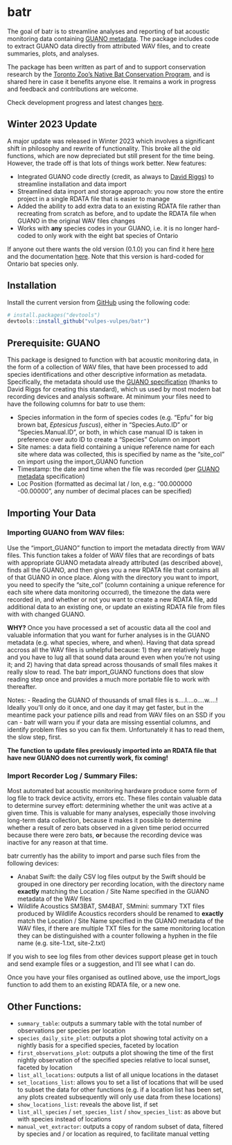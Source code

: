 
<!-- README.md is generated from README.Rmd. Please edit that file -->

# batr

<!-- badges: start -->
<!-- badges: end -->

The goal of batr is to streamline analyses and reporting of bat acoustic
monitoring data containing [GUANO metadata](https://guano-md.org/). The
package includes code to extract GUANO data directly from attributed WAV
files, and to create summaries, plots, and analyses.

The package has been written as part of and to support conservation
research by the [Toronto Zoo’s Native Bat Conservation
Program](https://www.torontozoo.com/bats), and is shared here in case it
benefits anyone else. It remains a work in progress and feedback and
contributions are welcome.

Check development progress and latest changes [here](ADDME).

## Winter 2023 Update

A major update was released in Winter 2023 which involves a significant
shift in philosophy and rewrite of functionality. This broke all the old
functions, which are now depreciated but still present for the time
being. However, the trade off is that lots of things work better. New
features:

- Integrated GUANO code directly (credit, as always to [David
  Riggs](https://github.com/riggsd/guano-r)) to streamline installation
  and data import
- Streamlined data import and storage approach: you now store the entire
  project in a single RDATA file that is easier to manage
- Added the ability to add extra data to an existing RDATA file rather
  than recreating from scratch as before, and to update the RDATA file
  when GUANO in the original WAV files changes
- Works with **any** species codes in your GUANO, i.e. it is no longer
  hard-coded to only work with the eight bat species of Ontario

If anyone out there wants the old version (0.1.0) you can find it here
[here](https://github.com/vulpes-vulpes/batr/releases/tag/v0.1.0) and
the documentation [here](ADDME). Note that this version is hard-coded
for Ontario bat species only.

## Installation

Install the current version from [GitHub](https://github.com/) using the
following code:

``` r
# install.packages("devtools")
devtools::install_github("vulpes-vulpes/batr")
```

## Prerequisite: GUANO

This package is designed to function with bat acoustic monitoring data,
in the form of a collection of WAV files, that have been processed to
add species identifications and other descriptive information as
metadata. Specifically, the metadata should use the [GUANO
specification](https://github.com/riggsd/guano-spec/blob/master/guano_specification.md)
(thanks to David Riggs for creating this standard), which us used by
most modern bat recording devices and analysis software. At minimum your
files need to have the following columns for batr to use them:

- Species information in the form of species codes (e.g. “Epfu” for big
  brown bat, *Eptesicus fuscus*), either in “Species.Auto.ID” or
  “Species.Manual.ID”, or both, in which case manual ID is taken in
  preference over auto ID to create a “Species” Column on import
- Site names: a data field containing a unique reference name for each
  site where data was collected, this is specified by name as the
  “site_col” on import using the import_GUANO function
- Timestamp: the date and time when the file was recorded (per [GUANO
  metadata](https://guano-md.org/) specification)
- Loc Position (formatted as decimal lat / lon, e.g.: “00.000000
  -00.00000”, any number of decimal places can be specified)

## Importing Your Data

### Importing GUANO from WAV files:

Use the “import_GUANO” function to import the metadata directly from WAV
files. This function takes a folder of WAV files that are recordings of
bats with appropriate GUANO metadata already attributed (as described
above), finds all the GUANO, and then gives you a new RDATA file that
contains all of that GUANO in once place. Along with the directory you
want to import, you need to specify the “site_col” (column containing a
unique reference for each site where data monitoring occurred), the
timezone the data were recorded in, and whether or not you want to
create a new RDATA file, add additional data to an existing one, or
update an existing RDATA file from files with with changed GUANO.

**WHY?** Once you have processed a set of acoustic data all the cool and
valuable information that you want for furher analyses is in the GUANO
metadata (e.g. what species, where, and when). Having that data spread
accross all the WAV files is unhelpful because: 1) they are relatively
huge and you have to lug all that sound data around even when you’re not
using it; and 2) having that data spread across thousands of small files
makes it really slow to read. The batr import_GUANO functions does that
slow reading step once and provides a much more portable file to work
with thereafter.

Notes: - Reading the GUANO of thousands of small files is s….l….o….w….!
Ideally you’ll only do it once, and one day it may get faster, but in
the meantime pack your patience pills and read from WAV files on an SSD
if you can - batr will warn you if your data are missing essential
columns, and identify problem files so you can fix them. Unfortunately
it has to read them, the slow step, first.

**The function to update files previously imported into an RDATA file
that have new GUANO does not currently work, fix coming!**

### Import Recorder Log / Summary Files:

Most automated bat acoustic monitoring hardware produce some form of log
file to track device activity, errors etc. These files contain valuable
data to determine survey effort: determining whether the unit was active
at a given time. This is valuable for many analyses, especially those
involving long-term data collection, because it makes it possible to
determine whether a result of zero bats observed in a given time period
occurred because there were zero bats, **or** because the recording
device was inactive for any reason at that time.

batr currently has the ability to import and parse such files from the
following devices:

- Anabat Swift: the daily CSV log files output by the Swift should be
  grouped in one directory per recording location, with the directory
  name **exactly** matching the Location / Site Name specified in the
  GUANO metadata of the WAV files
- Wildlife Acoustics SM3BAT, SM4BAT, SMmini: summary TXT files produced
  by Wildlife Acoustics recorders should be renamed to **exactly** match
  the Location / Site Name specified in the GUANO metadata of the WAV
  files, if there are multiple TXT files for the same monitoring
  location they can be distinguished with a counter following a hyphen
  in the file name (e.g. site-1.txt, site-2.txt)

If you wish to see log files from other devices support please get in
touch and send example files or a suggestion, and I’ll see what I can
do.

Once you have your files organised as outlined above, use the
import_logs function to add them to an existing RDATA file, or a new
one.

## Other Functions:

- `summary_table`: outputs a summary table with the total number of
  observations per species per location
- `species_daily_site_plot`: outputs a plot showing total activity on a
  nightly basis for a specified species, faceted by location
- `first_observations_plot`: outputs a plot showing the time of the
  first nightly observation of the specified species relative to local
  sunset, faceted by location
- `list_all_locations`: outputs a list of all unique locations in the
  dataset
- `set_locations_list`: allows you to set a list of locations that will
  be used to subset the data for other functions (e.g. if a location
  list has been set, any plots created subsequently will only use data
  from these locations)
- `show_locations_list`: reveals the above list, if set
- `list_all_species` / `set_species_list` / `show_species_list`: as
  above but with species instead of locations
- `manual_vet_extractor`: outputs a copy of random subset of data,
  filtered by species and / or location as required, to facilitate
  manual vetting
